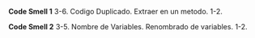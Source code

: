 **Code Smell 1**
3-6.
Codigo Duplicado.
Extraer en un metodo.
1-2.

**Code Smell 2**
3-5.
Nombre de Variables.
Renombrado de variables.
1-2.